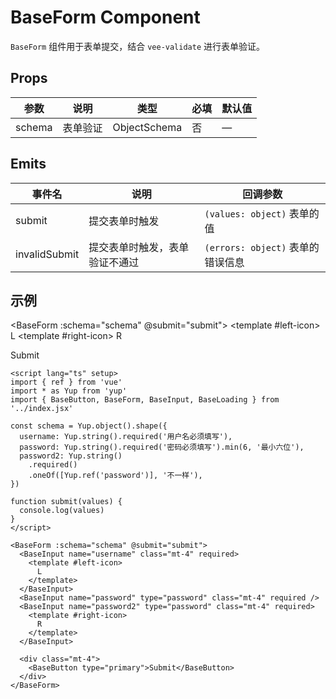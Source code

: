 # BaseForm Component

`BaseForm` 组件用于表单提交，结合 `vee-validate` 进行表单验证。

## Props

| 参数   | 说明     | 类型         | 必填 | 默认值 |
| ------ | -------- | ------------ | ---- | ------ |
| schema | 表单验证 | ObjectSchema | 否   | —      |

## Emits

| 事件名        | 说明                           | 回调参数                          |
| ------------- | ------------------------------ | --------------------------------- |
| submit        | 提交表单时触发                 | `(values: object)` 表单的值       |
| invalidSubmit | 提交表单时触发，表单验证不通过 | `(errors: object)` 表单的错误信息 |

## 示例

<script lang="ts" setup>
import { BaseForm, BaseInput, BaseLoading, BaseButton } from '../index.js';
import { ref } from 'vue';
import * as Yup from 'yup';

const schema = Yup.object().shape({
  username: Yup.string().required('用户名必须填写'),
  password: Yup.string().required('密码必须填写').min(6, '最小六位'),
  password2: Yup.string()
    .required()
    .oneOf([Yup.ref('password')], '不一样'),
})

function submit(values) {
  console.log(values)
}
</script>

<BaseForm :schema="schema" @submit="submit">
<BaseInput name="username" class="mt-4" required>
<template #left-icon>
L
</template>
</BaseInput>
<BaseInput name="password" type="password" class="mt-4" required />
<BaseInput name="password2" type="password" class="mt-4" required>
<template #right-icon>
R
</template>
</BaseInput>

  <div class="mt-4">
    <BaseButton type="primary">Submit</BaseButton>
  </div>
</BaseForm>

```vue
<script lang="ts" setup>
import { ref } from 'vue'
import * as Yup from 'yup'
import { BaseButton, BaseForm, BaseInput, BaseLoading } from '../index.jsx'

const schema = Yup.object().shape({
  username: Yup.string().required('用户名必须填写'),
  password: Yup.string().required('密码必须填写').min(6, '最小六位'),
  password2: Yup.string()
    .required()
    .oneOf([Yup.ref('password')], '不一样'),
})

function submit(values) {
  console.log(values)
}
</script>

<BaseForm :schema="schema" @submit="submit">
  <BaseInput name="username" class="mt-4" required>
    <template #left-icon>
      L
    </template>
  </BaseInput>
  <BaseInput name="password" type="password" class="mt-4" required />
  <BaseInput name="password2" type="password" class="mt-4" required>
    <template #right-icon>
      R
    </template>
  </BaseInput>

  <div class="mt-4">
    <BaseButton type="primary">Submit</BaseButton>
  </div>
</BaseForm>
```
